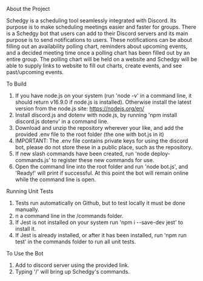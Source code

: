 About the Project

Schedgy is a scheduling tool seamlessly integrated with Discord. Its purpose is to make scheduling meetings easier and faster for groups. There is a Schedgy bot that users can add to their Discord servers and its main purpose is to send notifications to users. These notifications can be about filling out an availability polling chart, reminders about upcoming events, and a decided meeting time once a polling chart has been filled out by an entire group. The polling chart will be held on a website and Schedgy will be able to supply links to website to fill out charts, create events, and see past/upcoming events. 

To Build
1. If you have node.js on your system (run 'node -v' in a command line, it should return v16.9.0 if node.js is installed). Otherwise install the latest version from the node.js site: https://nodejs.org/en/
2. Install discord.js and dotenv with node.js, by running 'npm install discord.js dotenv' in a command line.
3. Download and unzip the repository wherever your like, and add the provided .env file to the root folder (the one with bot.js in it)
4. IMPORTANT: The .env file contains private keys for using the discord bot, please do not store these in a public place, such as the repository.
5. If new slash commands have been created, run 'node deploy-commands.js' to register these new commands for use.
6. Open the command line into the root folder and run 'node bot.js', and 'Ready!' will print if successful. At this point the bot will remain online while the command line is open.

Running Unit Tests
1. Tests run automatically on Github, but to test locally it must be done manually.
2. n a command line in the /commands folder.
3. If Jest is not installed on your system run 'npm i --save-dev jest' to install it.
4. If Jest is already installed, or after it has been installed, run 'npm run test' in the commands folder to run all unit tests.

To Use the Bot
1. Add to discord server using the provided link.
2. Typing '/' will bring up Schedgy's commands.
